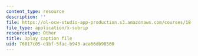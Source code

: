 ```yaml
---
content_type: resource
description: ''
file: https://ol-ocw-studio-app-production.s3.amazonaws.com/courses/18-03sc-differential-equations-fall-2011/76017c05e1bf5facb943aca66db98560_oEskbXrhkkk.vtt
file_type: application/x-subrip
resourcetype: Other
title: 3play caption file
uid: 76017c05-e1bf-5fac-b943-aca66db98560
---
```

